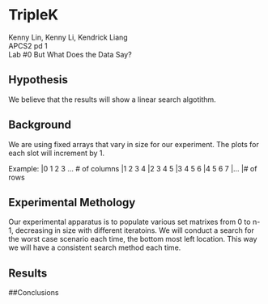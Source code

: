# TripleK

Kenny Lin, Kenny Li, Kendrick Liang  
APCS2 pd 1  
Lab #0 But What Does the Data Say?  

## Hypothesis
We believe that the results will show a linear search algotithm. 

## Background 
We are using fixed arrays that vary in size for our experiment. The plots for each slot will increment by 1.

Example: 
|0 1 2 3 ... # of columns
|1 2 3 4
|2 3 4 5
|3 4 5 6 
|4 5 6 7
|...
|# of rows

## Experimental Methology
Our experimental apparatus is to populate various set matrixes from 0 to n-1, decreasing in size with different iteratoins. We will conduct a search for the worst case scenario each time, the bottom most left location. This way we will have a consistent search method each time. 

## Results 
<In progress>  

##Conclusions 
<In progress>  
